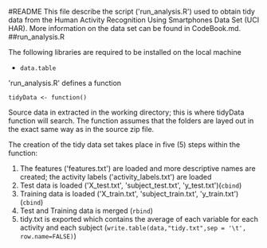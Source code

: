 #README
This file describe the script ('run_analysis.R') used to obtain tidy data from the Human Activity Recognition Using Smartphones Data Set (UCI HAR).  More information on the data set can be found in CodeBook.md.
##run_analysis.R
<p> The following libraries are required to be installed on the local machine </p>
<ul>
<li><code>data.table</code></li>
</ul>
<p>'run_analysis.R' defines a function </p>
<code>tidyData <- function()</code>
<p>Source data in extracted in the working directory; this is where tidyData function will search.  The function assumes that the folders are layed out in the exact same way as in the source zip file.</p>
<p>The creation of the tidy data set takes place in five (5) steps within the function:
<ol>
<li>The features ('features.txt') are loaded and more descriptive names are created; the activity labels ('activity_labels.txt') are loaded</li>
<li>Test data is loaded ('X_test.txt', 'subject_test.txt', 'y_test.txt')(<code>cbind</code>)</li>
<li>Training data is loaded ('X_train.txt', 'subject_train.txt', 'y_train.txt')(<code>cbind</code>)</li>
<li>Test and Training data is merged (<code>rbind</code>)</li>
<li>tidy.txt is exported which contains the average of each variable for each activity and each subject (<code>write.table(data,"tidy.txt",sep = '\t', row.name=FALSE)</code>)</li>
</ol>
